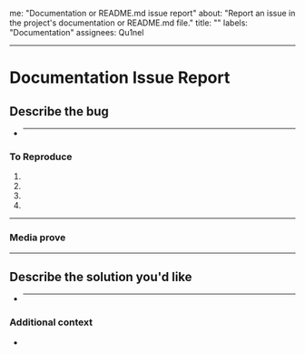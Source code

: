 me: "Documentation or README.md issue report"
about: "Report an issue in the project's documentation or README.md file."
title: ""
labels: "Documentation"
assignees: Qu1nel

---

# **Documentation Issue Report**

## **Describe the bug**

- ***

### **To Reproduce**

1.
2.
3.
4.

---

### **Media prove**

---

## **Describe the solution you'd like**

- ***

### **Additional context**

-
